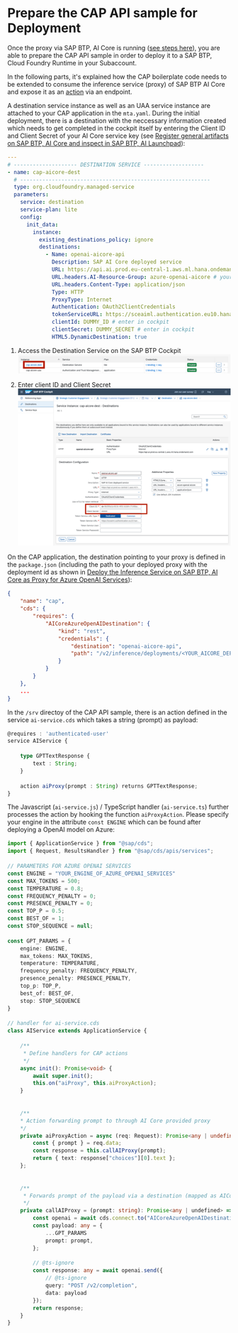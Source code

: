 # Prepare the CAP API sample for Deployment

Once the proxy via SAP BTP, AI Core is running ([see steps here](/01-ai-core-azure-openai-proxy/README.md)), you are able to prepare the CAP API sample in order to deploy it to a SAP BTP, Cloud Foundry Runtime in your Subaccount.

In the following parts, it's explained how the CAP boilerplate code needs to be extended to consume the inference service (proxy) of SAP BTP AI Core and expose it as an [action](https://cap.cloud.sap/docs/guides/providing-services#actions-and-functions) via an endpoint.

A destination service instance as well as an UAA service instance are attached to your CAP application in the `mta.yaml`. During the initial deployment, there is a destination with the neccessary information created which needs to get completed in the cockpit itself by entering the Client ID and Client Secret of your AI Core service key (see [Register general artifacts on SAP BTP, AI Core and inspect in SAP BTP, AI Launchpad](/documentation/01-ai-core-azure-openai-proxy/03-register-general-artifacts.md)):

```yaml
---
# -------------------- DESTINATION SERVICE -------------------
- name: cap-aicore-dest
  # ------------------------------------------------------------
  type: org.cloudfoundry.managed-service
  parameters:
    service: destination
    service-plan: lite
    config:
      init_data:
        instance:
          existing_destinations_policy: ignore
          destinations:
            - Name: openai-aicore-api
              Description: SAP AI Core deployed service
              URL: https://api.ai.prod.eu-central-1.aws.ml.hana.ondemand.com
              URL.headers.AI-Resource-Group: azure-openai-aicore # your resource group
              URL.headers.Content-Type: application/json
              Type: HTTP
              ProxyType: Internet
              Authentication: OAuth2ClientCredentials
              tokenServiceURL: https://sceaiml.authentication.eu10.hana.ondemand.com/oauth/token # your token service url of the SAP AI Core instance
              clientId: DUMMY_ID # enter in cockpit
              clientSecret: DUMMY_SECRET # enter in cockpit
              HTML5.DynamicDestination: true
```

1. Access the Destination Service on the SAP BTP Cockpit
   ![Destination Service](resources/destination-service.png)

2. Enter client ID and Client Secret
   ![Destination Service](resources/destination.png)

On the CAP application, the destination pointing to your proxy is defined in the `package.json` (including the path to your deployed proxy with the deployment id as shown in [Deploy the Inference Service on SAP BTP, AI Core as Proxy for Azure OpenAI Services](/documentation/01-ai-core-azure-openai-proxy/04-setup-deployment-inference-service.md)):

```json
{
    "name": "cap",
    "cds": {
        "requires": {
            "AICoreAzureOpenAIDestination": {
                "kind": "rest",
                "credentials": {
                    "destination": "openai-aicore-api",
                    "path": "/v2/inference/deployments/<YOUR_AICORE_DEPLOYMENT_ID>"
                }
            }
        }
    },
    ...
}
```

In the `/srv` directoy of the CAP API sample, there is an action defined in the service `ai-service.cds` which takes a string (prompt) as payload:

```typescript
@requires : 'authenticated-user'
service AIService {

    type GPTTextResponse {
        text : String;
    }

    action aiProxy(prompt : String) returns GPTTextResponse;
}
```

The Javascript (`ai-service.js`) / TypeScript handler (`ai-service.ts`) further processes the action by hooking the function `aiProxyAction`. Please specify your engine in the attribute `const ENGINE` which can be found after deploying a OpenAI model on Azure:

```typescript
import { ApplicationService } from "@sap/cds";
import { Request, ResultsHandler } from "@sap/cds/apis/services";

// PARAMETERS FOR AZURE OPENAI SERVICES
const ENGINE = "YOUR_ENGINE_OF_AZURE_OPENAI_SERVICES"
const MAX_TOKENS = 500;
const TEMPERATURE = 0.8;
const FREQUENCY_PENALTY = 0;
const PRESENCE_PENALTY = 0;
const TOP_P = 0.5;
const BEST_OF = 1;
const STOP_SEQUENCE = null;

const GPT_PARAMS = {
    engine: ENGINE,
    max_tokens: MAX_TOKENS,
    temperature: TEMPERATURE,
    frequency_penalty: FREQUENCY_PENALTY,
    presence_penalty: PRESENCE_PENALTY,
    top_p: TOP_P,
    best_of: BEST_OF,
    stop: STOP_SEQUENCE
}

// handler for ai-service.cds
class AIService extends ApplicationService {

    /**
     * Define handlers for CAP actions
     */
    async init(): Promise<void> {
        await super.init();
        this.on("aiProxy", this.aiProxyAction);
    }


    /**
    * Action forwarding prompt to through AI Core provided proxy
    */
    private aiProxyAction = async (req: Request): Promise<any | undefined> => {
        const { prompt } = req.data;
        const response = this.callAIProxy(prompt);
        return { text: response["choices"][0].text };
    };


    /**
     * Forwards prompt of the payload via a destination (mapped as AICoreAzureOpenAIDestination) through an AI Core deployed service to Azure OpenAI services
     */
    private callAIProxy = (prompt: string): Promise<any | undefined> => {
        const openai = await cds.connect.to("AICoreAzureOpenAIDestination");
        const payload: any = {
            ...GPT_PARAMS
            prompt: prompt,
        };

        // @ts-ignore
        const response: any = await openai.send({
            // @ts-ignore
            query: "POST /v2/completion",
            data: payload
        });
        return response;
    }
}
```

